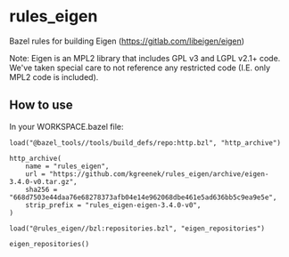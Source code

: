# rules_eigen

Bazel rules for building Eigen (https://gitlab.com/libeigen/eigen)

Note: Eigen is an MPL2 library that includes GPL v3 and LGPL v2.1+ code. We've taken special care to not reference any restricted code (I.E. only MPL2 code is included).

## How to use

In your WORKSPACE.bazel file:

```
load("@bazel_tools//tools/build_defs/repo:http.bzl", "http_archive")

http_archive(
    name = "rules_eigen",
    url = "https://github.com/kgreenek/rules_eigen/archive/eigen-3.4.0-v0.tar.gz",
    sha256 = "668d7503e44daa76e68278373afb04e14e962068dbe461e5ad636bb5c9ea9e5e",
    strip_prefix = "rules_eigen-eigen-3.4.0-v0",
)

load("@rules_eigen//bzl:repositories.bzl", "eigen_repositories")

eigen_repositories()
```
